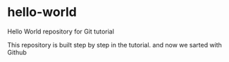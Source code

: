 # hello-world

Hello World repository for Git tutorial

This repository is built step by step in the tutorial.
and now we sarted with Github
